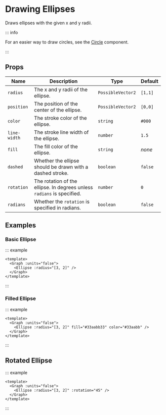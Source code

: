 # Drawing Ellipses

Draws ellipses with the given x and y radii.

<div class="justify-center items-center flex">
  <Graph :units="false">
    <Ellipse :radius="[3, 2]" />
  </Graph>
</div>

::: info

For an easier way to draw circles, see the [Circle](/components/circle) component.

:::

## Props

| Name         | Description                                                            | Type              | Default |
| ------------ | ---------------------------------------------------------------------- | ----------------- | ------- |
| `radius`     | The x and y radii of the ellipse.                                      | `PossibleVector2` | `[1,1]` |
| `position`   | The position of the center of the ellipse.                             | `PossibleVector2` | `[0,0]` |
| `color`      | The stroke color of the ellipse.                                       | `string`          | `#000`  |
| `line-width` | The stroke line width of the ellipse.                                  | `number`          | `1.5`   |
| `fill`       | The fill color of the ellipse.                                         | `string`          | _none_  |
| `dashed`     | Whether the ellipse should be drawn with a dashed stroke.              | `boolean`         | `false` |
| `rotation`   | The rotation of the ellipse. In degrees unless `radians` is specified. | `number`          | `0`     |
| `radians`    | Whether the `rotation` is specified in radians.                        | `boolean`         | `false` |

## Examples

### Basic Ellipse

::: example

```vue
<template>
  <Graph :units="false">
    <Ellipse :radius="[3, 2]" />
  </Graph>
</template>
```

:::

### Filled Ellipse

::: example

```vue
<template>
  <Graph :units="false">
    <Ellipse :radius="[3, 2]" fill="#33aabb33" color="#33aabb" />
  </Graph>
</template>
```

:::

## Rotated Ellipse

::: example

```vue
<template>
  <Graph :units="false">
    <Ellipse :radius="[3, 2]" :rotation="45" />
  </Graph>
</template>
```

:::
